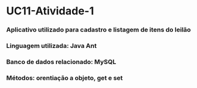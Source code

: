 # UC11-Atividade-1
<h3>Aplicativo utilizado para cadastro e listagem de itens do leilão</h3>
<h3>Linguagem utilizada: Java Ant</h3>
<h3>Banco de dados relacionado: MySQL</h3>
<h3>Métodos: orentiação a objeto, get e set</h3>
